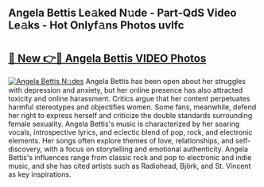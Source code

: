 ## Angela Bettis Le𝚊ked N𝚞de - Part-QdS Video Le𝚊ks - Hot Onlyf𝚊ns Photos uvlfc

# <h2><a href="http://ab17557.deff.icu/?id=Angela+Bettis">🔗 New 👉🔴 Angela Bettis VIDEO Photos</a></h2>

[![Angela Bettis N𝚞des](https://i.imgur.com/rIISA9y.gif)](http://ab17557.deff.icu/?id=Angela+Bettis)
Angela Bettis has been open about her struggles with depression and anxiety, but her online presence has also attracted toxicity and online harassment. Critics argue that her content perpetuates harmful stereotypes and objectifies women. Some fans, meanwhile, defend her right to express herself and criticize the double standards surrounding female sexuality. Angela Bettis's music is characterized by her soaring vocals, introspective lyrics, and eclectic blend of pop, rock, and electronic elements. Her songs often explore themes of love, relationships, and self-discovery, with a focus on storytelling and emotional authenticity. Angela Bettis's influences range from classic rock and pop to electronic and indie music, and she has cited artists such as Radiohead, Björk, and St. Vincent as key inspirations.
